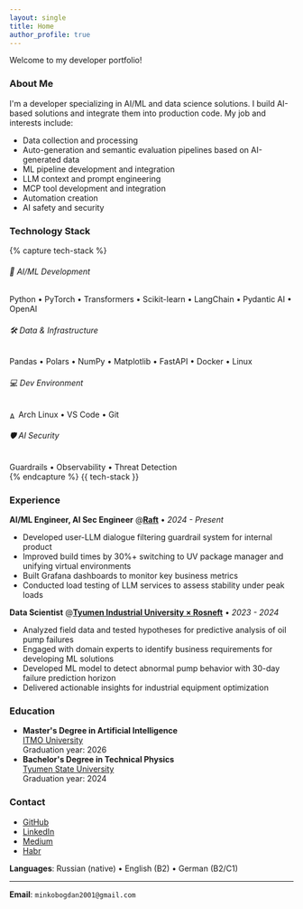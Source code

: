 ```yaml
---
layout: single
title: Home
author_profile: true
---
```

Welcome to my developer portfolio!

### About Me
I'm a developer specializing in AI/ML and data science solutions. I build AI-based solutions and integrate them into production code.
My job and interests include:
- Data collection and processing
- Auto-generation and semantic evaluation pipelines based on AI-generated data
- ML pipeline development and integration
- LLM context and prompt engineering
- MCP tool development and integration
- Automation creation
- AI safety and security

### Technology Stack
{% capture tech-stack %}
<div class="tech-grid">
  <div class="tech-card">
    <h6>🤖 AI/ML Development</h6>
    Python • PyTorch • Transformers • Scikit-learn • LangChain • Pydantic AI • OpenAI
  </div>
  <div class="tech-card">
    <h6>🛠️ Data & Infrastructure</h6>
    Pandas • Polars • NumPy • Matplotlib • FastAPI • Docker • Linux
  </div>
  <div class="tech-card">
    <h6>💻 Dev Environment</h6>
    <img src="https://cdn.jsdelivr.net/gh/devicons/devicon/icons/archlinux/archlinux-original.svg" alt="Arch Linux" width="12" height="12" style="vertical-align: middle;"> Arch Linux • VS Code • Git
  </div>
  <div class="tech-card">
    <h6>🛡️ AI Security</h6>
    Guardrails • Observability • Threat Detection
  </div>
</div>
{% endcapture %}
{{ tech-stack }}


### Experience
**AI/ML Engineer, AI Sec Engineer** @**[Raft](https://raftds.ru/)** • *2024 - Present*

- Developed user-LLM dialogue filtering guardrail system for internal product
- Improved build times by 30%+ switching to UV package manager and unifying virtual environments  
- Built Grafana dashboards to monitor key business metrics
- Conducted load testing of LLM services to assess stability under peak loads

**Data Scientist** @**[Tyumen Industrial University × Rosneft](https://www.tyuiu.ru/)** • *2023 - 2024*

- Analyzed field data and tested hypotheses for predictive analysis of oil pump failures
- Engaged with domain experts to identify business requirements for developing ML solutions  
- Developed ML model to detect abnormal pump behavior with 30-day failure prediction horizon
- Delivered actionable insights for industrial equipment optimization

### Education
- **Master's Degree in Artificial Intelligence**  
  [ITMO University](https://ai.itmo.ru/)<br>
  Graduation year: 2026
- **Bachelor's Degree in Technical Physics**  
  [Tyumen State University](https://www.utmn.ru/)<br>
  Graduation year: 2024

### Contact
- [GitHub](https://github.com/bogdan01m)
- [LinkedIn](https://www.linkedin.com/in/bogdan-minko-05a867322/)
- [Medium](https://medium.com/@minkobogdan2001)
- [Habr](https://habr.com/ru/users/Bogdan_m01)

**Languages**: Russian (native) • English (B2) • German (B2/C1)

---
**Email**: `minkobogdan2001@gmail.com`